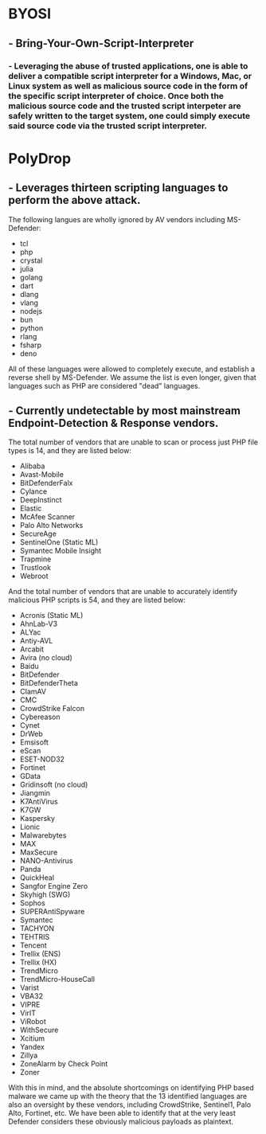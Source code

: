 # BYOSI

## - Bring-Your-Own-Script-Interpreter

### - Leveraging the abuse of trusted applications, one is able to deliver a compatible script interpreter for a Windows, Mac, or Linux system as well as malicious source code in the form of the specific script interpreter of choice. Once both the malicious source code and the trusted script interpeter are safely written to the target system, one could simply execute said source code via the trusted script interpreter. 

# PolyDrop

## - Leverages thirteen scripting languages to perform the above attack.

The following langues are wholly ignored by AV vendors including MS-Defender:
- tcl
- php
- crystal
- julia
- golang
- dart
- dlang
- vlang
- nodejs
- bun
- python
- rlang
- fsharp
- deno

All of these languages were allowed to completely execute, and establish a reverse shell by MS-Defender. We assume the list is even longer, given that languages such as PHP are considered "dead" languages.


## - Currently undetectable by most mainstream Endpoint-Detection & Response vendors.

The total number of vendors that are unable to scan or process just PHP file types is 14, and they are listed below:

- Alibaba
- Avast-Mobile
- BitDefenderFalx
- Cylance
- DeepInstinct
- Elastic
- McAfee Scanner
- Palo Alto Networks
- SecureAge
- SentinelOne (Static ML)
- Symantec Mobile Insight
- Trapmine
- Trustlook
- Webroot


And the total number of vendors that are unable to accurately identify malicious PHP scripts is 54, and they are listed below:

- Acronis (Static ML)
- AhnLab-V3
- ALYac
- Antiy-AVL
- Arcabit
- Avira (no cloud)
- Baidu
- BitDefender
- BitDefenderTheta
- ClamAV
- CMC
- CrowdStrike Falcon
- Cybereason
- Cynet
- DrWeb
- Emsisoft
- eScan
- ESET-NOD32
- Fortinet
- GData
- Gridinsoft (no cloud)
- Jiangmin
- K7AntiVirus
- K7GW
- Kaspersky
- Lionic
- Malwarebytes
- MAX
- MaxSecure
- NANO-Antivirus
- Panda
- QuickHeal
- Sangfor Engine Zero
- Skyhigh (SWG)
- Sophos
- SUPERAntiSpyware
- Symantec
- TACHYON
- TEHTRIS
- Tencent
- Trellix (ENS)
- Trellix (HX)
- TrendMicro
- TrendMicro-HouseCall
- Varist
- VBA32
- VIPRE
- VirIT
- ViRobot
- WithSecure
- Xcitium
- Yandex
- Zillya
- ZoneAlarm by Check Point
- Zoner

With this in mind, and the absolute shortcomings on identifying PHP based malware we came up with the theory that the 13 identified languages are also an oversight by these vendors, including CrowdStrike, Sentinel1, Palo Alto, Fortinet, etc.
We have been able to identify that at the very least Defender considers these obviously malicious payloads as plaintext.


